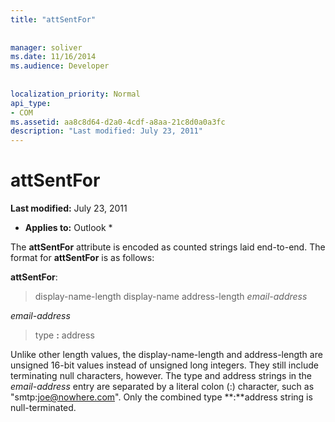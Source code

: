 ```yaml
---
title: "attSentFor"
 
 
manager: soliver
ms.date: 11/16/2014
ms.audience: Developer
 
 
localization_priority: Normal
api_type:
- COM
ms.assetid: aa8c8d64-d2a0-4cdf-a8aa-21c8d0a0a3fc
description: "Last modified: July 23, 2011"
---
```


# attSentFor

 **Last modified:** July 23, 2011 
  
 * **Applies to:** Outlook * 
  
The **attSentFor** attribute is encoded as counted strings laid end-to-end. The format for **attSentFor** is as follows: 
  
 **attSentFor**: 
  
> display-name-length display-name address-length  _email-address_
    
 _email-address_
  
> type **:** address 
    
Unlike other length values, the display-name-length and address-length are unsigned 16-bit values instead of unsigned long integers. They still include terminating null characters, however. The type and address strings in the  _email-address_ entry are separated by a literal colon (:) character, such as "smtp:joe@nowhere.com". Only the combined type **:**address string is null-terminated.
  

